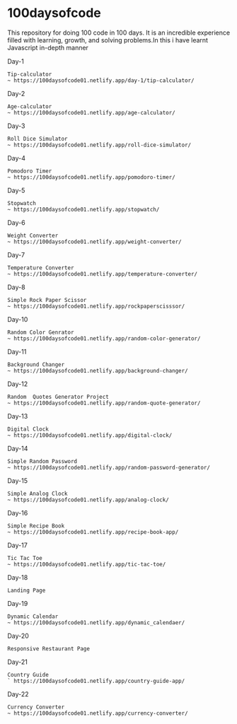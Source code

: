 # 100daysofcode
This repository for doing 100 code in 100 days. It is an incredible experience filled with learning, growth, and solving problems.In this i have learnt Javascript in-depth manner

Day-1

	Tip-calculator
	~ https://100daysofcode01.netlify.app/day-1/tip-calculator/
	
Day-2

	Age-calculator
	~ https://100daysofcode01.netlify.app/age-calculator/
	
Day-3

	Roll Dice Simulator
	~ https://100daysofcode01.netlify.app/roll-dice-simulator/

Day-4

	Pomodoro Timer
	~ https://100daysofcode01.netlify.app/pomodoro-timer/

Day-5

	Stopwatch
	~ https://100daysofcode01.netlify.app/stopwatch/
	
Day-6

	Weight Converter
	~ https://100daysofcode01.netlify.app/weight-converter/

Day-7

	Temperature Converter
	~ https://100daysofcode01.netlify.app/temperature-converter/

Day-8

	Simple Rock Paper Scissor
	~ https://100daysofcode01.netlify.app/rockpaperscisssor/

Day-10

	Random Color Genrator
	~ https://100daysofcode01.netlify.app/random-color-generator/

Day-11

	Background Changer
	~ https://100daysofcode01.netlify.app/background-changer/

Day-12

	Random  Quotes Generator Project
	~ https://100daysofcode01.netlify.app/random-quote-generator/

Day-13

	Digital Clock
	~ https://100daysofcode01.netlify.app/digital-clock/
	
Day-14

	Simple Random Password
	~ https://100daysofcode01.netlify.app/random-password-generator/

Day-15

	Simple Analog Clock
	~ https://100daysofcode01.netlify.app/analog-clock/

Day-16

	Simple Recipe Book
	~ https://100daysofcode01.netlify.app/recipe-book-app/

Day-17

	Tic Tac Toe
	~ https://100daysofcode01.netlify.app/tic-tac-toe/

Day-18

	Landing Page

Day-19

	Dynamic Calendar
	~ https://100daysofcode01.netlify.app/dynamic_calendaer/

Day-20

	Responsive Restaurant Page

Day-21

	Country Guide
	` https://100daysofcode01.netlify.app/country-guide-app/

Day-22

	Currency Converter
	~ https://100daysofcode01.netlify.app/currency-converter/
